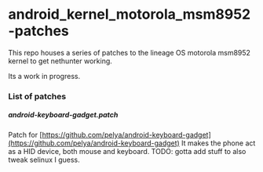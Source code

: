 # android_kernel_motorola_msm8952-patches
This repo houses a series of patches to the lineage OS motorola msm8952 kernel to get nethunter working.

Its a work in progress.


### List of patches

##### android-keyboard-gadget.patch
Patch for [https://github.com/pelya/android-keyboard-gadget](https://github.com/pelya/android-keyboard-gadget)
It makes the phone act as a HID device, both mouse and keyboard.
TODO: gotta add stuff to also tweak selinux I guess.

